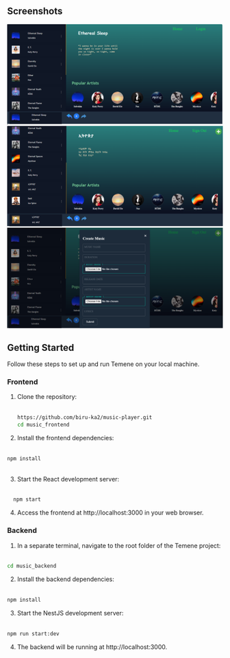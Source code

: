 ## Screenshots

![Screenshot image 1](./images/image1.png)
![Screenshot image 2](./images/image2.png)
![Screenshot image 3](./images/image3.png)

## Getting Started

Follow these steps to set up and run Temene on your local machine.

### Frontend

1. Clone the repository:

   ```bash

   https://github.com/biru-ka2/music-player.git
   cd music_frontend

   ```
2. Install the frontend dependencies:

  ```bash

  npm install
   
  ```
3. Start the React development server:

  ```bash

    npm start

  ```
4. Access the frontend at http://localhost:3000 in your web browser.

### Backend

1. In a separate terminal, navigate to the root folder of the Temene project:

  ```bash

  cd music_backend 

  ```
2. Install the backend dependencies:

  ```bash

  npm install

  ```

3. Start the NestJS development server:

  ```bash

  npm run start:dev

  ```
4. The backend will be running at http://localhost:3000.
